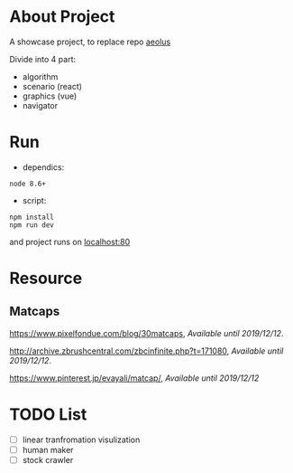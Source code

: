 
# About Project
A showcase project, to replace repo [aeolus](https://github.com/Astroleander/weboratory)

Divide into 4 part:
- algorithm
- scenario (react)
- graphics (vue)
- navigator

# Run
+ dependics:
```
node 8.6+
```
+ script:
```
npm install
npm run dev
```
and project runs on [localhost:80](http://localhost/)
# Resource
## Matcaps
https://www.pixelfondue.com/blog/30matcaps, *Available until 2019/12/12*.

http://archive.zbrushcentral.com/zbcinfinite.php?t=171080, *Available until 2019/12/12*.

https://www.pinterest.jp/evayali/matcap/, *Available until 2019/12/12*

# TODO List
+ [ ] linear tranfromation visulization
+ [ ] human maker
+ [ ] stock crawler

